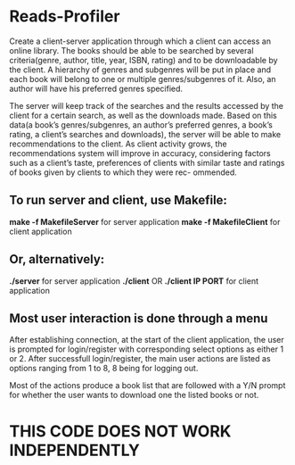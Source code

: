 # Reads-Profiler

Create a client-server application through which a client can access an online
library. The books should be able to be searched by several criteria(genre, author,
title, year, ISBN, rating) and to be downloadable by the client. A hierarchy of
genres and subgenres will be put in place and each book will belong to one or
multiple genres/subgenres of it. Also, an author will have his preferred genres
specified.

The server will keep track of the searches and the results accessed by the
client for a certain search, as well as the downloads made. Based on this data(a
book’s genres/subgenres, an author’s preferred genres, a book’s rating, a client’s
searches and downloads), the server will be able to make recommendations to
the client. As client activity grows, the recommendations system will improve
in accuracy, considering factors such as a client’s taste, preferences of clients
with similar taste and ratings of books given by clients to which they were rec-
ommended.

## To run server and client, use Makefile:

**make -f MakefileServer** for server application
**make -f MakefileClient** for client application

## Or, alternatively: 

**./server** for server application
**./client** OR **./client IP PORT** for client application


## Most user interaction is done through a menu

After establishing connection, at the start of the client application, the user is prompted for login/register with corresponding select options as either 1 or 2. After successfull login/register, the main user actions are listed as options ranging from 1 to 8, 8 being for logging out.

Most of the actions produce a book list that are followed with a Y/N prompt for whether the user wants to download one the listed books or not.

# THIS CODE DOES NOT WORK INDEPENDENTLY
